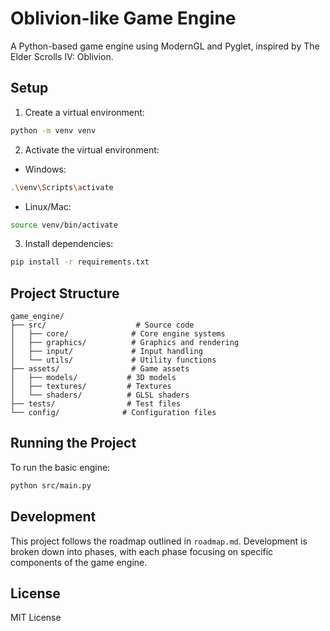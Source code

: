 # Oblivion-like Game Engine

A Python-based game engine using ModernGL and Pyglet, inspired by The Elder Scrolls IV: Oblivion.

## Setup

1. Create a virtual environment:
```bash
python -m venv venv
```

2. Activate the virtual environment:
- Windows:
```bash
.\venv\Scripts\activate
```
- Linux/Mac:
```bash
source venv/bin/activate
```

3. Install dependencies:
```bash
pip install -r requirements.txt
```

## Project Structure

```
game_engine/
├── src/                    # Source code
│   ├── core/              # Core engine systems
│   ├── graphics/          # Graphics and rendering
│   ├── input/             # Input handling
│   └── utils/             # Utility functions
├── assets/                # Game assets
│   ├── models/           # 3D models
│   ├── textures/         # Textures
│   └── shaders/          # GLSL shaders
├── tests/                # Test files
└── config/              # Configuration files
```

## Running the Project

To run the basic engine:
```bash
python src/main.py
```

## Development

This project follows the roadmap outlined in `roadmap.md`. Development is broken down into phases, with each phase focusing on specific components of the game engine.

## License

MIT License 